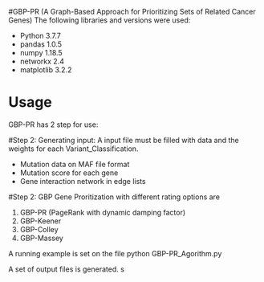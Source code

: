 #GBP-PR (A Graph-Based Approach for Prioritizing Sets of Related Cancer Genes)
The following libraries and versions were used:
 - Python 3.7.7
 - pandas 1.0.5
 - numpy 1.18.5
 - networkx 2.4
 - matplotlib 3.2.2
 

# Usage
GBP-PR has 2 step for use:

#Step 2: Generating input: A input file must be filled with data and the weights for each Variant_Classification. 
- Mutation data on MAF file format
- Mutation score for each gene
- Gene interaction network in edge lists

#Step 2: GBP Gene Proritization with different rating options are 
1. GBP-PR (PageRank with dynamic damping factor)
2. GBP-Keener
3. GBP-Colley 
4. GBP-Massey 

A running example is set on the file python GBP-PR_Agorithm.py 

A set of output files is generated. 
s